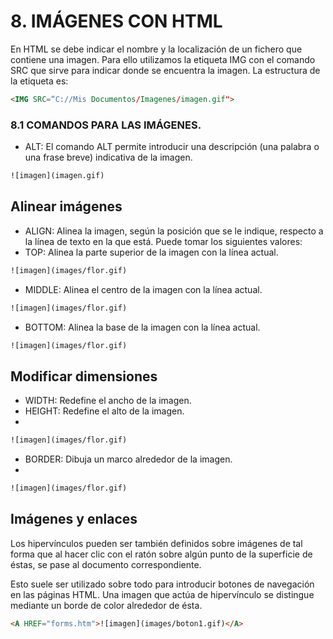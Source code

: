 # 8. IMÁGENES CON HTML

En HTML se debe indicar el nombre y la localización de un fichero que
contiene una imagen. Para ello utilizamos la etiqueta IMG con el comando SRC que
sirve para indicar donde se encuentra la imagen. La estructura de la etiqueta es:
```html
<IMG SRC=“C://Mis Documentos/Imagenes/imagen.gif">
```
### 8.1 COMANDOS PARA LAS IMÁGENES.

- ALT: El comando ALT permite introducir una descripción (una palabra o una
frase breve) indicativa de la imagen.

```html
![imagen](imagen.gif)
```

## Alinear imágenes

- ALIGN: Alinea la imagen, según la posición que se le indique, respecto a la
línea de texto en la que está. Puede tomar los siguientes valores:
- TOP: Alinea la parte superior de la imagen con la línea actual.

```html
![imagen](images/flor.gif)
```

- MIDDLE: Alinea el centro de la imagen con la línea actual.

```html
![imagen](images/flor.gif)
```

- BOTTOM: Alinea la base de la imagen con la línea actual.

```html
![imagen](images/flor.gif)
```

## Modificar dimensiones

- WIDTH: Redefine el ancho de la imagen.
- HEIGHT: Redefine el alto de la imagen.
-
```html
![imagen](images/flor.gif)
```

- BORDER: Dibuja un marco alrededor de la imagen.
-
```html
![imagen](images/flor.gif)
```

## Imágenes y enlaces

Los hipervínculos pueden ser también definidos sobre imágenes de tal forma
que al hacer clic con el ratón sobre algún punto de la superficie de éstas, se pase al documento correspondiente.

Esto suele ser utilizado sobre todo para introducir botones de navegación en
las páginas HTML. Una imagen que actúa de hipervínculo se distingue mediante un
borde de color alrededor de ésta.

```html
<A HREF="forms.htm">![imagen](images/boton1.gif)</A>
```
